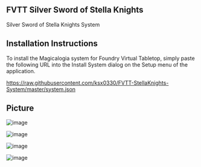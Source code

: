 FVTT Silver Sword of Stella Knights
-------------------
Silver Sword of Stella Knights System


Installation Instructions
-------------
To install the Magicalogia system for Foundry Virtual Tabletop, simply paste the following URL into the Install System
dialog on the Setup menu of the application.

https://raw.githubusercontent.com/ksx0330/FVTT-StellaKnights-System/master/system.json


Picture
------------
![image](https://user-images.githubusercontent.com/15700174/106307342-917c5280-62a2-11eb-9463-412af95ac54a.png)

![image](https://user-images.githubusercontent.com/15700174/106307140-537f2e80-62a2-11eb-95bd-73b6620b7c0a.png)

![image](https://user-images.githubusercontent.com/15700174/106307206-698cef00-62a2-11eb-93b0-6818f5a2764b.png)

![image](https://user-images.githubusercontent.com/15700174/106307255-77427480-62a2-11eb-8e18-6203c7ef9e7f.png)
